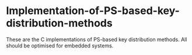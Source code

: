# Implementation-of-PS-based-key-distribution-methods
These are the C implementations of PS-based key distribution methods. All should be optimised for embedded systems.
